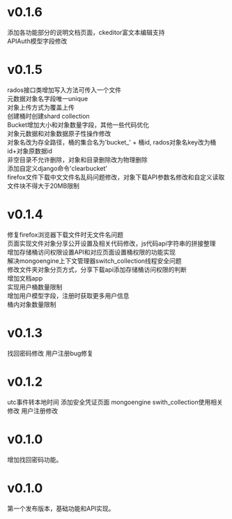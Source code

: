 # v0.1.6
添加各功能部分的说明文档页面，ckeditor富文本编辑支持   
APIAuth模型字段修改

# v0.1.5
rados接口类增加写入方法可传入一个文件  
元数据对象名字段唯一unique  
对象上传方式为覆盖上传  
创建桶时创建shard collection  
Bucket增加大小和对象数量字段，其他一些代码优化  
对象元数据和对象数据原子性操作修改  
对象名改为存全路径，桶的集合名为'bucket_' + 桶id, rados对象名key改为桶id+对象原数据id  
非空目录不允许删除，对象和目录删除改为物理删除   
添加自定义django命令'clearbucket'   
firefox文件下载中文文件名乱码问题修改，对象下载API参数名修改和自定义读取文件块不得大于20MB限制  

# v0.1.4

修复firefox浏览器下载文件时无文件名问题  
页面实现文件对象分享公开设置及相关代码修改，js代码api字符串的拼接整理  
增加存储桶访问权限设置API和对应页面设置桶权限的功能实现  
解决mongoengine上下文管理器switch_collection线程安全问题  
修改文件夹对象分页方式，分享下载api添加存储桶访问权限的判断   
增加文档app  
实现用户桶数量限制  
增加用户模型字段，注册时获取更多用户信息  
桶内对象数量限制

# v0.1.3

找回密码修改
用户注册bug修复

# v0.1.2

utc事件转本地时间
添加安全凭证页面
mongoengine swith_collection使用相关修改
用户注册修改

# v0.1.0

增加找回密码功能。

# v0.1.0

第一个发布版本，基础功能和API实现。
